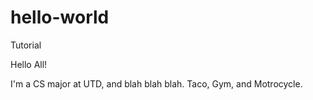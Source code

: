 # hello-world
Tutorial 

Hello All!

I'm a CS major at UTD, and blah blah blah. Taco, Gym, and Motrocycle.

